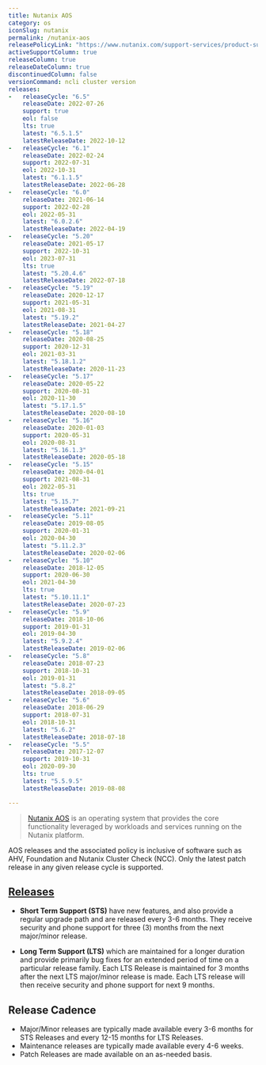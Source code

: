 ```yaml
---
title: Nutanix AOS
category: os
iconSlug: nutanix
permalink: /nutanix-aos
releasePolicyLink: "https://www.nutanix.com/support-services/product-support/support-policies-and-faqs"
activeSupportColumn: true
releaseColumn: true
releaseDateColumn: true
discontinuedColumn: false
versionCommand: ncli cluster version
releases:
-   releaseCycle: "6.5"
    releaseDate: 2022-07-26
    support: true
    eol: false
    lts: true
    latest: "6.5.1.5"
    latestReleaseDate: 2022-10-12
-   releaseCycle: "6.1"
    releaseDate: 2022-02-24
    support: 2022-07-31
    eol: 2022-10-31
    latest: "6.1.1.5"
    latestReleaseDate: 2022-06-28
-   releaseCycle: "6.0"
    releaseDate: 2021-06-14
    support: 2022-02-28
    eol: 2022-05-31
    latest: "6.0.2.6"
    latestReleaseDate: 2022-04-19
-   releaseCycle: "5.20"
    releaseDate: 2021-05-17
    support: 2022-10-31
    eol: 2023-07-31
    lts: true
    latest: "5.20.4.6"
    latestReleaseDate: 2022-07-18
-   releaseCycle: "5.19"
    releaseDate: 2020-12-17
    support: 2021-05-31
    eol: 2021-08-31
    latest: "5.19.2"
    latestReleaseDate: 2021-04-27
-   releaseCycle: "5.18"
    releaseDate: 2020-08-25
    support: 2020-12-31
    eol: 2021-03-31
    latest: "5.18.1.2"
    latestReleaseDate: 2020-11-23
-   releaseCycle: "5.17"
    releaseDate: 2020-05-22
    support: 2020-08-31
    eol: 2020-11-30
    latest: "5.17.1.5"
    latestReleaseDate: 2020-08-10
-   releaseCycle: "5.16"
    releaseDate: 2020-01-03
    support: 2020-05-31
    eol: 2020-08-31
    latest: "5.16.1.3"
    latestReleaseDate: 2020-05-18
-   releaseCycle: "5.15"
    releaseDate: 2020-04-01
    support: 2021-08-31
    eol: 2022-05-31
    lts: true
    latest: "5.15.7"
    latestReleaseDate: 2021-09-21
-   releaseCycle: "5.11"
    releaseDate: 2019-08-05
    support: 2020-01-31
    eol: 2020-04-30
    latest: "5.11.2.3"
    latestReleaseDate: 2020-02-06
-   releaseCycle: "5.10"
    releaseDate: 2018-12-05
    support: 2020-06-30
    eol: 2021-04-30
    lts: true
    latest: "5.10.11.1"
    latestReleaseDate: 2020-07-23
-   releaseCycle: "5.9"
    releaseDate: 2018-10-06
    support: 2019-01-31
    eol: 2019-04-30
    latest: "5.9.2.4"
    latestReleaseDate: 2019-02-06
-   releaseCycle: "5.8"
    releaseDate: 2018-07-23
    support: 2018-10-31
    eol: 2019-01-31
    latest: "5.8.2"
    latestReleaseDate: 2018-09-05
-   releaseCycle: "5.6"
    releaseDate: 2018-06-29
    support: 2018-07-31
    eol: 2018-10-31
    latest: "5.6.2"
    latestReleaseDate: 2018-07-18
-   releaseCycle: "5.5"
    releaseDate: 2017-12-07
    support: 2019-10-31
    eol: 2020-09-30
    lts: true
    latest: "5.5.9.5"
    latestReleaseDate: 2019-08-08

---
```


> [Nutanix AOS](https://www.nutanixbible.com/4a-book-of-aos-architecture.html) is an operating system that provides the core functionality leveraged by workloads and services running on the Nutanix platform.

AOS releases and the associated policy is inclusive of software such as AHV, Foundation and Nutanix Cluster Check (NCC). Only the latest patch release in any given release cycle is supported.

## [Releases](https://portal.nutanix.com/page/documents/kbs/details?targetId=kA00e000000LIi9CAG)

* **Short Term Support (STS)** have new features, and also provide a regular upgrade path and are released every 3-6 months. They receive security and phone support for three (3) months from the next major/minor release.

* **Long Term Support (LTS)** which are maintained for a longer duration and provide primarily bug fixes for an extended period of time on a particular release family. Each LTS Release is maintained for 3 months after the next LTS major/minor release is made. Each LTS release will then receive security and phone support for next 9 months.

## Release Cadence

* Major/Minor releases are typically made available every 3-6 months for STS Releases and every 12-15 months for LTS Releases.
* Maintenance releases are typically made available every 4-6 weeks.
* Patch Releases are made available on an as-needed basis.
